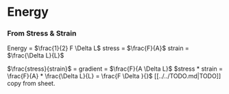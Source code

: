 # Energy

### From Stress & Strain

Energy = $\frac{1}{2} F \Delta L$
stress = $\frac{F}{A}$
strain = $\frac{\Delta L}{L}$

$\frac{stress}{strain}$ = gradient = $\frac{F}{A \Delta L}$
$stress * strain = \frac{F}{A} * \frac{\Delta L}{L} = \frac{F \Delta }{}$ [[../../TODO.md|TODO]] copy from sheet.